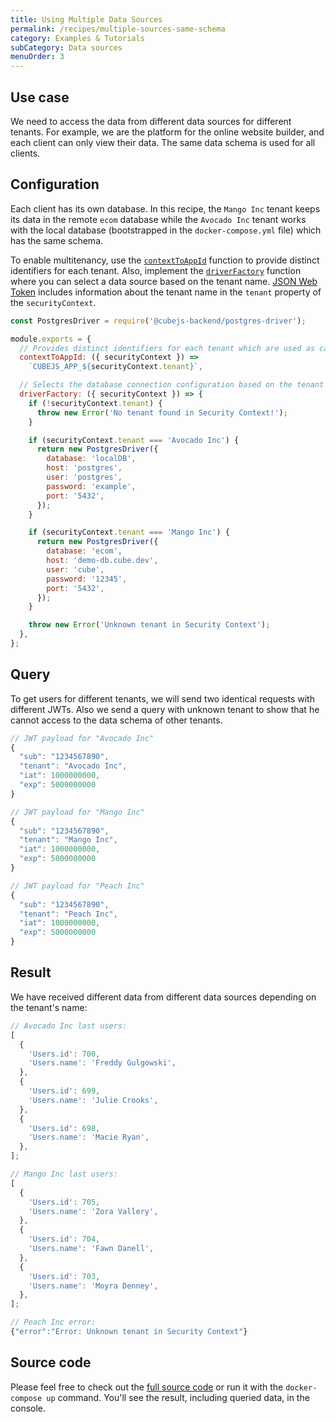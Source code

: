 ```yaml
---
title: Using Multiple Data Sources
permalink: /recipes/multiple-sources-same-schema
category: Examples & Tutorials
subCategory: Data sources
menuOrder: 3
---
```


## Use case

We need to access the data from different data sources for different tenants.
For example, we are the platform for the online website builder, and each client
can only view their data. The same data schema is used for all clients.

## Configuration

Each client has its own database. In this recipe, the `Mango Inc` tenant keeps
its data in the remote `ecom` database while the `Avocado Inc` tenant works with
the local database (bootstrapped in the `docker-compose.yml` file) which has the
same schema.

To enable multitenancy, use the
[`contextToAppId`](https://cube.dev/docs/config#options-reference-context-to-app-id)
function to provide distinct identifiers for each tenant. Also, implement the
[`driverFactory`](https://cube.dev/docs/config#options-reference-driver-factory)
function where you can select a data source based on the tenant name.
[JSON Web Token](https://cube.dev/docs/security) includes information about the
tenant name in the `tenant` property of the `securityContext`.

```javascript
const PostgresDriver = require('@cubejs-backend/postgres-driver');

module.exports = {
  // Provides distinct identifiers for each tenant which are used as caching keys
  contextToAppId: ({ securityContext }) =>
    `CUBEJS_APP_${securityContext.tenant}`,

  // Selects the database connection configuration based on the tenant name
  driverFactory: ({ securityContext }) => {
    if (!securityContext.tenant) {
      throw new Error('No tenant found in Security Context!');
    }

    if (securityContext.tenant === 'Avocado Inc') {
      return new PostgresDriver({
        database: 'localDB',
        host: 'postgres',
        user: 'postgres',
        password: 'example',
        port: '5432',
      });
    }

    if (securityContext.tenant === 'Mango Inc') {
      return new PostgresDriver({
        database: 'ecom',
        host: 'demo-db.cube.dev',
        user: 'cube',
        password: '12345',
        port: '5432',
      });
    }

    throw new Error('Unknown tenant in Security Context');
  },
};
```

## Query

To get users for different tenants, we will send two identical requests with
different JWTs. Also we send a query with unknown tenant to show that he cannot
access to the data schema of other tenants.

```javascript
// JWT payload for "Avocado Inc"
{
  "sub": "1234567890",
  "tenant": "Avocado Inc",
  "iat": 1000000000,
  "exp": 5000000000
}
```

```javascript
// JWT payload for "Mango Inc"
{
  "sub": "1234567890",
  "tenant": "Mango Inc",
  "iat": 1000000000,
  "exp": 5000000000
}
```

```javascript
// JWT payload for "Peach Inc"
{
  "sub": "1234567890",
  "tenant": "Peach Inc",
  "iat": 1000000000,
  "exp": 5000000000
}
```

## Result

We have received different data from different data sources depending on the
tenant's name:

```javascript
// Avocado Inc last users:
[
  {
    'Users.id': 700,
    'Users.name': 'Freddy Gulgowski',
  },
  {
    'Users.id': 699,
    'Users.name': 'Julie Crooks',
  },
  {
    'Users.id': 698,
    'Users.name': 'Macie Ryan',
  },
];
```

```javascript
// Mango Inc last users:
[
  {
    'Users.id': 705,
    'Users.name': 'Zora Vallery',
  },
  {
    'Users.id': 704,
    'Users.name': 'Fawn Danell',
  },
  {
    'Users.id': 703,
    'Users.name': 'Moyra Denney',
  },
];
```

```javascript
// Peach Inc error:
{"error":"Error: Unknown tenant in Security Context"}
```

## Source code

Please feel free to check out the
[full source code](https://github.com/cube-js/cube.js/tree/master/examples/recipes/multiple-data-sources)
or run it with the `docker-compose up` command. You'll see the result, including
queried data, in the console.
